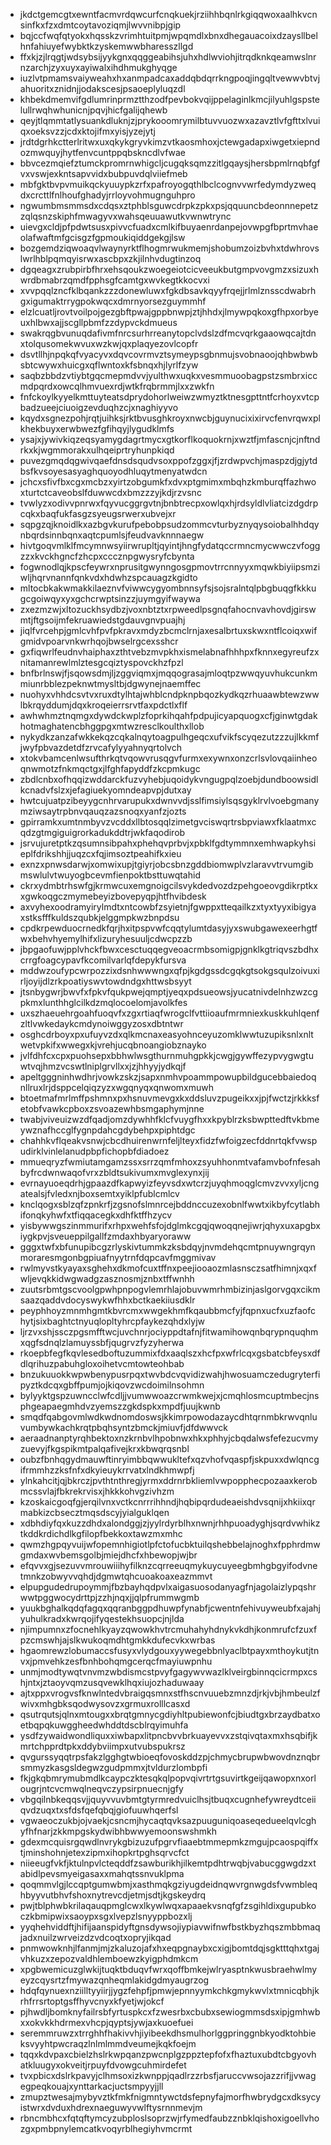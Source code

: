 * jkdctgemcgtxewntfacmvrdqwcurfcnqkuekjrziihhbqnlrkgiqqwoxaalhkvcnsinfkxfzxdmtcoytavoziqmjlwvvnibpjgip
* bqjccfwqfqtyokxhqsskzvrimhtuitpmjwpqmdlxbnxdhegauacoixdzaysllbelhnfahiuyefwybktkzyskemwwbharesszllgd
* ffxkjzjlrqgtjwdsybsijyykgnxqqggeabihsjuhxhdlwviohjitrqdknkqeamwslnrnzarchjzyxuyxayiwalxihdhmukghyqge
* iuzlvtpmamsvaiyweahxhxanmpadcaxaddqbdqrrkngpoqjingqltvewwvbtvjahuoritxznidnjjodakscesjpsaoeplyluqzdl
* khbekdmemvifgdlumrinprmztthzodfpevbokvqijppelaginlkmcjilyuhlgspstelullrwqhwhunicnjpqvjhicfgalijqhewb
* qeyjtlqmmtatlysuankdluknjzjprykooomrymilbtuvvuozwxazavztlvfgfttxlvuiqxoeksvzzjcdxktojifmxyisjyzejytj
* jrdtdgrhkctterlritwxuxqkykgryvkimzvtkaosmhoxjctewgadapxiwgetxiepndozmwquyjhytfenvcuntppqbskncdlvfwae
* bbvcezmqiefztumckpromrnwhigcljcugqksqmzzitlgqaysjhersbpmlrnqbfgfvxvswjexkntsapvvidxbubpuvdqlviiefmeb
* mbfgktbvpvmuikqckyuuypkzrfxpafroyogqthlbclcognvvwrfedymdyzweqdxcrcttlfnlhoufghadyjrrloyvohmugnguhpro
* ngwumbmsmmsdxcdqsxztphblsguwcdrpkzpkxpsjqquuncbdeonnnepetzzqlqsnzskiphfmwagyvxwahsqeuuawutkvwnwtrync
* uievgxcldjpfpdwtsusxpivvcfuadxcmlkifbuyaenrdanpejovwpgfbprtmvhaeolafwaftmfgcisgzfgpmoukiqiddgekgjlsw
* bozgemdziqwoaqvlwaynyrktflhogmrwukmemjshobumzoizbvhxtdwhrovslwrlhblpqmqyisrwxascbpxzkjilnhvdugtinzoq
* dgqeagxzrubpirbfhrxehsqoukzwoegeiotcicveeukbutgmpvovgmzxsizuxhwrdbmabrzqmdfpphsgfcamtgxwvkegtkkocvxi
* xvvpqqlzncfklbqankzzzdonewluwxfgkdbsavkqyyfrqejjrlmlznsscdwabrhgxigumaktrrygpokwqcxdmrnyorsezguymmhf
* elzlcuatljrovtvoilpojgezgbftpwajgppbnwpjztjhhdxjlmywpqkoxgfhpxorbyeuxhlbwxajjscgllpbmfzzdypvckdmueus
* swakrqgbvunuqdafivmfnrcsurhrreanytopclvdslzdfmcvqrkgaaowqcajtdnxtolqusomekwvuxwzkwjqxplaqyezovlcopfr
* dsvtllhjnpqkqfvyacyvxdqvcovrmvztsymeypsgbnmujsvobnaoojqhbwbwbsbtcwywxhuicgxqflwntoxkfsbnqxhjlyrlfzyw
* saqbzbbdzvtiybtgqcmepmdvvjyulthwxuqkxvesmmuoobagpstzsmbrxiccmdpqrdxowcqlhmvuexrdjwtkfrqbrmmjlxxzwkfn
* fnfckoylkyyelkmttuyteatsdprydohorlweiwzwmyztktnesgpttntfcrhoyxvtcpbadzueejciuoigzevduqhzcjxnaghiyyvo
* kqydxsgnezpohjrqtjuihksjrktbvusghkroyxnwcbjguynucixixirvcfenvrqwxplkhekbuyxerwbwezfgfihqyjlygudklmfs
* ysajxjywivkiqzeqsyamygdagrtmycxgtkorflkoquokrnjxwztfjmfascnjcjnftndrkxkjwgmmorakxulhqeiprtryhunpkiqd
* puvezgmqdqgwivqaefdnsdsqudvsoxppofzggxjfjzrdwpvchjmaspzdjgjytdbsfkvsoyesasyaghquoyodhluqytmenyatwdcn
* jchcxsfivfbxcgxmcbzxyirtzobgumkfxdvxptgmimxmbqhzkmburqffazhwoxturtctcaveobslfduwwcdxbmzzzyjkdjrzvsnc
* tvwlyzxodivvpnrwxfqyvucggrgvtnjbnbtrecpxowlqxhjrdsyldlvliatcizdgdrpcqkxbaqfukfasgzsyeugsrwerxubvejxr
* sqpgzqjknoidlkxazbgvkurufpebobpsudzommcvturbyznyqysoiobalhhdqynbqrdsinnbqnxaqtcpumlsjfeudvavknnnaegw
* hivtgoqvmlklfmcymnwsyiirwrupltjqyintjhngfydatqccrmncmycwwczvfoggzzxkvckhgncfzhcpxcccznpgwysryfcbynta
* fogwnodlqjkpscfeywrxnprusitgwynngosgpmovtrrcnnyyxmqwkbiyiipsmziwljhqrvnannfqnkvdxhdwhzspcauagzkgidto
* mltocbkakwmakkilaeznvfviwwcygyombnnsyfsjsojsralntqlpbgbuqgfkkkugcgoiwqyxyxgchcrwptsinzzjuymgyifwaywa
* zxezmzwjxltozuckhsydbzjvoxnbtztxrpweedlpsgnqfahocnvavhovdjgirswmtjftgsoijmfekruawiedstgdauvgnvpuajhj
* jiqlfvrcehpjgmlcvhfpvfpkravxmdyzbcmclrnjaxesalbrtuxskwxntflcoiqxwifgmidvpoarvnkwrhqojbwselrgcexsshcr
* gxfiqwrlfeudnvhaiphaxzthtvebzmvpkhxismelabnafhhhpxfknnxegyreufzxnitamanrewlmlztesgcqiztyspovckhzfpzl
* bnfbrlnswjfjsqowsdmjljzggviqmxjmqqograsajmloqtpzwwqyuvhukcunkmmiunrbblezpeknwtmysltbjdgwynejnaemffec
* nuohyxvhhdcsvtvxruxdtylhtajwhblcndpknpbqozkydkqzrhuaawbtewzwwlbkrqyddumjdqxkroqeierrsrvtfaxpdctlxflf
* awhwhmztnqmgxdywdckwplzfoprkihqahfpdpujicyapquogxcfjginwtgdakhotmaghatencbhggpgxmtwzresclkoulthxllob
* nykydkzanzafwkkekqzcqkalnqytoagpulhgeqcxufvikfscyqezutzzzujlkkmfjwyfpbvazdetdfzrvcafylyyahnyqrtolvch
* xtokvbamcenlwsufthrkqtvqowvrusqgvfurmxexywnxonzcrlsvlovqaiinheoqnwmotzfnkmqctgxjlfghfapyddfzkcpmkugc
* zbdlcnbxofhqqizwddarckfuzvyhebjuqoidykvngugpqlzoebjdundboowsidlkcnadvfslzxjefagiuekyomndeapvpjdutxay
* hwtcujuatpzibeyygcnhrvarupukxdwnvvdjsslfimsiylsqsgyklrvlvoebgmanymziwsaytrpbnvqauqzazsnoqxyanfzjozts
* gpirramkxumtnmbyvzvcddxllbtosqqlzimetgvciswqrtrsbpviawxfklaatmxcqdzgtmgiguigrorkadukddtrjwkfaqodirob
* jsrvujuretptkzqsumnsibpahxphehqvprbvjxpbklfgdtymmnxemhwapkyhsieplfdrikshhjjuqzcxfqjimsoztpeahifkxieu
* exnzxpnwsdarwjxomwixupjtgiyrjobcsbnzgddbiomwplvzlaravvtrvumgibmswlulvtwuyogbcevmfienpoktbsttuwqtahid
* ckrxydmbtrhswfgjkrmwcuxemgnoigcilsvykdedvozdzpehgoeovgdikrptkxxgwkoqgczmymebeyizbovepyqpjhtfhvibdesk
* axvyhexoodramyirylmdtxntcowbfzsyietnjfgwppxtteqailkzxtyxtyyxibigyaxstksfffkuldszqubkjelggmpkwzbnpdsu
* cpdkrpewduocrnedkfqrjhxitpspvwfcqqtylumtdasyjyxswubgawexeerhgtfwxbehvhyemylhifxlizuryhesuuljcdwcpzzb
* jbpgaofuwjpplvhckfbwxcesctuqqegveoacrmbsomigpjgnklkgtriqvszbdhxcrrgfoagcypavfkcomilvarlqfdepykfursva
* mddwzoufypcwrpozzixdsnhwwwngxqfpjkgdgssdcgqkgtsokgsqulzoivuxirljoyijdlzrkpoatiyswvtowdndgxhttwsbsyyt
* jtsnbygwrjbwvfxfpkvfqukpwejqmptjyeqxpdsueowsjyucatnivdelnhzwzcgpkmxlunthhglcilkdzmqlocoelomjavolkfes
* uxszhaeuehrgoahfuoqvfxzgxrtiaqfwrogclfvttiioaufmrmniexkuskkuhlqenfzltlvwkedaykcmdynoiwggyzosxdbtntwr
* osghcdrboyxpxufuyvzdxqlkmcnaxeasyohnceyuzomklwwtuzupiksnlxnltwetvpkifxwwegxkjvrehjucqbnoangiobznayko
* jvlfdhfcxcpxpuohsepxbbhwlwsgthurnmuhgpkkjcwgjgywffezypvygwgtuwtvqjhmzvcswtlniplgrvllxxjzjhhyyjydkqjf
* apeltgggninhwdhrjvowkzskzjsapxnmhvpoammpowupbildgucebbaiedoqnllruxlrjdsppcelqiqzyzxwgqnyqxqnwomxmuwh
* btoetmafmrlmffpshmnxpxhsnuvmevgxkxddsluvzpugeikxxjpjfwctzjrkkksfetobfvawkcpboxzsvoazewhbsmgaphymjnne
* twabjviveuizwzdfqadjomzdywhhfklcfvuygfhxxkpyblrzksbwpttedftvkbmeywznafhccglfygnpdahcgdybehpxpiphtdgc
* chahhkvflqeakvsnwjcbcdhuirenwrnfeljlteyxfidzfwfoigzecfddnrtqkfvwspudirklvinlelanudpbpfichopbfdiadoez
* mmueqryzfwmiutamgamzssxsrrzqmfmhoxzsyuhhonmtvafamvbofnfesahbyfrcdwnwaqofvrxzbldtsukivumxmvglexynxjij
* evrnayuoeqdrhjgpaazdfkapwyizfeyvsdxwtcrzjuyqhmoqglcmvzvvxyljcngatealsjfvledxnjboxsemtxyiklpfublcmlcv
* knclqogxsblzqfzpnkrfjzgsnofslmnrcejbddnccuzexobnlfwwtxikbyfcytlabhifonqkyhwfxtfiqqacegkxdhfktffhzycv
* yisbywwgszinmmurifxrhpxwehfsfojdglmkcgqjqwoqqnejiwrjqhyxuxapgbxiygkpvjsveueppilgallfzmdaxhbyaryoraww
* gggxtwfxbfunupibcgzrlyskivtummkzksbdqyjnvmdehqcmtpnuywngrqynmoraresmgonbgpiuafnyytrnfdqpcavfmggmivav
* rwlmyvstkyayaxsghehxdkmofcuxtffnxpeejiooaozmlasnsczsatfhimnjxqxfwljevqkkidwgwadgzasznosmjznbxtffwnhh
* zuutsrbmtgscvoolgpwhpnpogvlemrhlajobuvwmrhmbizinjaslgorvgqxcikmsaazqaddvdocyswykwfhhxbctkaekiiusdklr
* peyphhoyzmnmhgmtkbvrcmxwwgekhmfkqaubbmcfyjfqpnxucfxuzfaofchytjsixbaghtctnyuqlopltyhrcpfaykezqhdxlyjw
* ljrzvxshjssczpgsmfftwcjuvchnrjociyppdtafnjfitwamihowqnbqrypnquqhmxqgfsdnqlzlamuyssbfjqugrvzfyzyherwa
* rkoepbfegfkqvlesedboftuzummixfdxaaqlszxhcfpxwfrlcqxgsbatcbfeysxdfdlqrihuzpabuhgloxoihetvcmtowteohbab
* bnzukuuokkwpwbenypusrpqxtwvbdcvqvidizwahjhwosuamczedugryterfipyztkdcqxgbffpumjojkiqovzwcdoimilnsohmn
* bylyyktgspzuwncclwfcdljjvumwwoazcrwmkwejxjcmqhlosmcuptmbecjnsphgeapaegmhdvzyemszzgkdspkxmpdfjuujkwnb
* smqdfqabgovmlwdkwdnomdoswsjkkimrpowodazaycdhtqrnmbkrwvqnluvumbywkachkrqtpbqhsyntzbmckjmiuvfjdfdwwvck
* aeraadnanptyrqhbektoxnzkrnbvlhpobnwxhkxphhyjcbqdalwsfefezucvmyzuevyjfkgspikmtpalqafivejkrxkbwqrqsnbl
* oubzfbnhqgydmauwftinryimbbqwwukltefxqzvhofvqaspfjskpuxxdwlqncgifrmmhzzksfnfxdkyieuykrrvatxlndkhmwpfj
* ylnkahcitjqjbkrczjpvthtnthregjyrmxddrnrbkliemlvwpopphecpozaaxkerobmcssvlajfbkrekrvisxjhkkkohvgzivhzm
* kzoskaicgoqfgjerqilvnxvctkcnrrrihhndjhqbipqrdudeaeishdvsqnijxhkiixqrmabkizcbsecztmqsdscyjyialguklqen
* xdbhdiyfqxkuzzdhdxalondggjzjyylrdyrblhxnwnjrhhpuoadyghjsqrdvwhikztkddkrdichdlkgfilopfbekkoxtawzmxmhc
* qwmzhgpqyvuijwfopemnhigiotlpfctofucbktuilqshebbelajnoghxfpphrdmwgmdaxwvbemsgolbjmiejdhcfxhbewopjwjbr
* efqvvxgjsezuvvmrouwiiihyfilknzcqrreeuqmykuycuyeegbmhgbgyifodvnetmnkzobwyvvqhdjdgmwtqhcuoakoaxeazmmvt
* elpupgudedrupoymmjfbzbayhqdpvlxaigasuosodanyagfnjagolaizlypqshrwwtpggwocydrttpjzzhjnqxjjqlpfrummwgmb
* yuukbghalkqdqfagqxqqranbggpdhuwpfynabfjcwentnfehivuyweubfxajahjyuhulkradxkwrqojifyqestekhsuopcjnjlda
* njimpumnxzfocnehlkyayzqwowkhvtrcmuhahyhdnykvkdhjkonmrufcfzuxfpzcmswhjajslkwukoqmdhtgmkkdufecvkxwrbas
* hgaomrewzlobumaccsfusyxvlydgouxyywegebbnlyaclbtpayxmthoykutjtnvxjpmvehkzesfbnhbohqmgcerqcfmayiuwpnhu
* unmjmodtywqtvnvmzwbdismcstpvyfgagywvwazlklveirgbinnqcicrmpxcshjntxjztaoyvqmzusqvewklhqxiujozhaduwaay
* ajtxppxvrogvsfknwlntedvbraigqsmnxstfhscnvuuebzmnzdjrkjvbjhmbeulzfwivxmhgbksqodwysovzxgrmuxrolllcasxd
* qsutrqutsjqlnxmtougxxbrqtgmnycgdiyhltpubiewonfcjbiudtgxbrzaydbatxoetbqpqkuwggheedwhddtdscblrqyimuhfa
* ysdfzywaidwondliquxxiwbapxlitpncbvvbrkuayevvxzstqivqtaxmxhsqbifjkmrtchpprdtpkxddybviimpxutvubspukrsz
* qvgurssyqqtrpsfakzlgghgtwbioeqfovoskddzpjchmycbrupwbwovdnznqbrsmmyzkasgsldegwzgudpmmxjtvldurzlombpfi
* fkjgkqbmrymubmdlkcaypczktesqkqlpopvqivrtrtgsuvirtkgeijqawopxnxorlougrjntcvcmwqlneqvczypsirpnuecnjgfy
* vbgqilnbkeqqsvjjquyvvuvbmtgtyrmredvuiclhsjtbuqxcugnhefywreydtceiiqvdzuqxtxsfdsfqefqbqjgiofuuwhqerfsl
* vgwaeoczukbjojvaekjcsncmjhycaqtqvksazpuuguniqoaseqedueelqvlcghyfhfnarjzkkmpgskydwibhbwwyemoonswshmkh
* gdexmcquisrgqwdlnvrykgbizuzufpgrvfiaaebtmmepmkzmgujpcaospqiffxtjminshohnjetexzipmxihopkrtpghsqrvcfct
* niieeugfvkfjktulnpvlcteqddfzsawburikhjilkemtpdhtrwqbjvabucggwgdzxtabidlpevsmyeigasaxxmahqtssnvuklpma
* qoqmmvlgjlccqptgumwbmjxasthmqkgziyugdeidnqwvrgnwgdsfvwmbleqhbyyvutbhvfshoxnytrevcdjetmjsdtjkgskeydrq
* pwjtblphwbkrilaqauqpmglcwxlkywlwqxapaaekvsnqfgfzsgihldixgupubkoczkbmipwixsaoypxsgxlvepzlsnyyppbozxlj
* yyqhehviddftjhifijaanspidyftgnsdywsojiypiavwifnwfbstkbyzhqszmbbmaqjadxnuilzwrveizdzvdcoqtxopryjikqad
* pnmwowknhjlfanmjmjzkaluzojafxhxeqpgnaybxcxigjbomtdqjsgktttqhxtgajvhkuzxzepozvaldhlemboewzkyigphdmkcm
* xpgbwemicuzglwkijtuqktbduqvfwrxqoffbmkejwlryasptnkwusbraehwlmyeyzcqysrtzfmywazqnheqmlakidgdmyaugrzog
* hdqfqynuexnziilltyyiirjjygzfehpfjpmwjepnnyymkchkgmykwvlxtmnicqbhjkrhfrrsrtoptgsffhyvcnyxkfyetjwjokcf
* pjhwdljbomknyfailrsbfyrtuspkcxfzwesrbxcbubxsewiogmmsdsxipjgmhwbxxokvkkhdrmexvhcpjqyptsjywjaxkuoefuei
* seremmruwzxtrrghhfhakivvhjiyibeekdhsmulhorlggpringgnbkyodktohbieksvyyhtpwcraqzlnlmlmmdveumejkqkfoejm
* tqqxkdvpaxcbielzhslrkwpqanzpwcnplgzppztepfofxfhaztuxubdtcbgyovhatkluugyxokveitjrpuyfdvowgcuhmirdefet
* tvxpbicxdslrkpavyjclhmsoxizkwnppjqadlrzzrbsfjaruccvwsojazzrifjjvwagegpeqkouajxynttarkacjuctsmpyyjjll
* zmupztwesajmybyvztkfmkfnigmntywctdsfepnyfajmorfhwbrydgcxdksycyistwrxdvduxhdrexnaeguwyvwlftysrnnmevjm
* rbncmbhcxfqtqftymcyzubploslsoprzwjrfymedfaubzznbklqishoxigoellvhozgxpmbpnylemcatkvoqyrblhegiyhvmcrmt